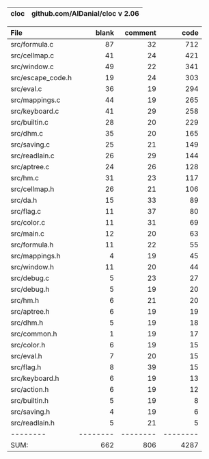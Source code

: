 cloc|github.com/AlDanial/cloc v 2.06
--- | ---

File|blank|comment|code
:-------|-------:|-------:|-------:
src/formula.c|87|32|712
src/cellmap.c|41|24|421
src/window.c|49|22|341
src/escape_code.h|19|24|303
src/eval.c|36|19|294
src/mappings.c|44|19|265
src/keyboard.c|41|29|258
src/builtin.c|28|20|229
src/dhm.c|35|20|165
src/saving.c|25|21|149
src/readlain.c|26|29|144
src/aptree.c|24|26|128
src/hm.c|31|23|117
src/cellmap.h|26|21|106
src/da.h|15|33|89
src/flag.c|11|37|80
src/color.c|11|31|69
src/main.c|12|20|63
src/formula.h|11|22|55
src/mappings.h|4|19|45
src/window.h|11|20|44
src/debug.c|5|23|27
src/debug.h|5|19|20
src/hm.h|6|21|20
src/aptree.h|6|19|19
src/dhm.h|5|19|18
src/common.h|1|19|17
src/color.h|6|19|15
src/eval.h|7|20|15
src/flag.h|8|39|15
src/keyboard.h|6|19|13
src/action.h|6|19|12
src/builtin.h|5|19|8
src/saving.h|4|19|6
src/readlain.h|5|21|5
--------|--------|--------|--------
SUM:|662|806|4287
